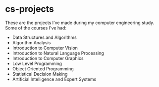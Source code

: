 # cs-projects
These are the projects I've made during my computer engineering study. Some of the courses I've had:
<ul>
  <li>Data Structures and Algorithms</li>
  <li>Algorithm Analysis</li>
  <li>Introduction to Computer Vision</li>
  <li>Introduction to Natural Language Processing</li>
  <li>Introduction to Computer Graphics</li>
  <li>Low Level Programming</li>
  <li>Object Oriented Programming</li>
  <li>Statistical Decision Making</li>
  <li>Artificial Intelligence and Expert Systems</li>
</ul>
